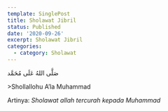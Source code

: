 ```yaml
---
template: SinglePost
title: Sholawat Jibril
status: Published
date: '2020-09-26'
excerpt: Sholawat Jibril
categories:
  - category: Sholawat
---
```

صَلَّى اللهُ عَلَى مُحَمَّد

\>Shollallohu A’la Muhammad

Artinya: _Sholawat allah tercurah kepada Muhammad_
